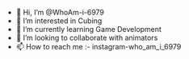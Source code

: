- 👋 Hi, I’m @WhoAm-i-6979
- 👀 I’m interested in Cubing
- 🌱 I’m currently learning Game Development
- 💞️ I’m looking to collaborate with animators
- 📫 How to reach me :- instagram-who_am_i_6979

<!---
WhoAm-i-6979/WhoAm-i-6979 is a ✨ special ✨ repository because its `README.md` (this file) appears on your GitHub profile.
You can click the Preview link to take a look at your changes.
--->
